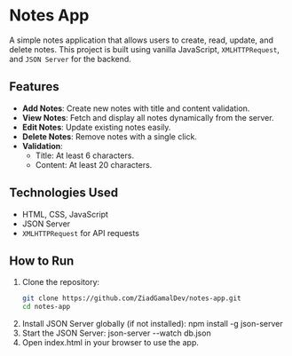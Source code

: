 # Notes App  

A simple notes application that allows users to create, read, update, and delete notes. This project is built using vanilla JavaScript, `XMLHTTPRequest`, and `JSON Server` for the backend.  

## Features  
- **Add Notes**: Create new notes with title and content validation.  
- **View Notes**: Fetch and display all notes dynamically from the server.  
- **Edit Notes**: Update existing notes easily.  
- **Delete Notes**: Remove notes with a single click.  
- **Validation**:  
  - Title: At least 6 characters.  
  - Content: At least 20 characters.  

## Technologies Used  
- HTML, CSS, JavaScript  
- JSON Server  
- `XMLHTTPRequest` for API requests  

## How to Run  
1. Clone the repository:  
   ```bash
   git clone https://github.com/ZiadGamalDev/notes-app.git
   cd notes-app
   ```
2. Install JSON Server globally (if not installed):
    npm install -g json-server
3. Start the JSON Server:
    json-server --watch db.json
4. Open index.html in your browser to use the app.
